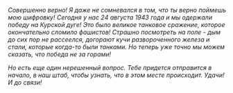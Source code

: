 _Совершенно верно! Я даже не сомневался в том, что ты верно поймешь мою шифровку! Сегодня у нас 24 августа 1943 года и мы одержали победу на Курской дуге! Это было великое танковое сражение, которое окончательно сломило фашистов! Страшно посмотреть на поле - дым до сих пор не рассеелся, догорают кучи развороченного железа и стали, которые когда-то были танками. Но теперь уже точно мы можем сказать, что победа не за горами!_

_Но есть еще один нерешенный вопрос. Тебе придется отправится в начало, в наш штаб, чтобы узнать, что в этом месте происходит. Удачи! И до связи!_
